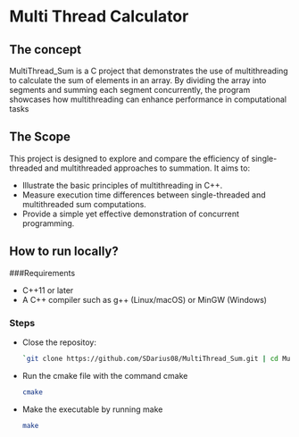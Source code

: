 # Multi Thread Calculator

## The concept
MultiThread_Sum is a C project that demonstrates the use of multithreading to calculate the sum of elements in an array. By dividing the array into segments and summing each segment concurrently, the program showcases how multithreading can enhance performance in computational tasks
## The Scope
This project is designed to explore and compare the efficiency of single-threaded and multithreaded approaches to summation. It aims to:

+ Illustrate the basic principles of multithreading in C++.
+ Measure execution time differences between single-threaded and multithreaded sum computations.
+ Provide a simple yet effective demonstration of concurrent programming.

## How to run locally?
###Requirements
+ C++11 or later
+ A C++ compiler such as g++ (Linux/macOS) or MinGW (Windows)

### Steps
+ Close the repositoy:
  ```bash
  `git clone https://github.com/SDarius08/MultiThread_Sum.git | cd MultiThread_Sum
+ Run the cmake file with the command cmake
  ```bash
  cmake
  ```
+ Make the executable by running make
  ```bash
  make
  ```
